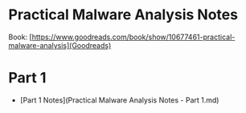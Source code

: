 # Practical Malware Analysis Notes
Book: [https://www.goodreads.com/book/show/10677461-practical-malware-analysis](Goodreads)

# Part 1
- [Part 1 Notes](Practical Malware Analysis Notes - Part 1.md)

